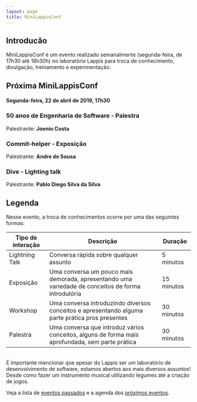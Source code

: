 ```yaml
---
layout: page
title: MiniLappisConf
---
```


## Introducão

MiniLappisConf é um evento realizado semanalmente (segunda-feira, de 17h30 até
18h30h) no laboratório Lappis para troca de conhecimento, divulgação,
treinamento e experimentação.

## Próxima MiniLappisConf

#### Segunda-feira, 22 de abril de 2019, 17h30

### 50 anos de Engenharia de Software - Palestra
Palestrante: **Joenio Costa**

### Commit-helper - Exposição
Palestrante: **Andre de Sousa**

### Dive - Lighting talk
Palestrante: **Pablo Diego Silva da Silva**


## Legenda

Nesse evento, a troca de conhecimentos ocorre por uma das seguintes formas:

| Tipo de interação | Descrição | Duração |
| ----------------- | --------- | ------- |
| Lightning Talk    | Conversa rápida sobre qualquer assunto | 5 minutos |
| Exposição         | Uma conversa um pouco mais demorada, apresentando uma variedade de conceitos de forma introdutória | 15 minutos |
| Workshop          | Uma conversa introduzindo diversos conceitos e apresentando alguma parte prática pros presentes | 30 minutos |
| Palestra          | Uma conversa que introduz vários conceitos, alguns de forma mais aprofundada, sem parte prática | 30 minutos |

<br/>
É importante mencionar que apesar do Lappis ser um laboratório de
desenvolvimento de software, estamos abertos aos mais diversos assuntos! Desde
como fazer um instrumento musical utilizando legumes até a criação de jogos.

Veja a lista de <a href="passados">eventos passados</a> e
a agenda dos <a href="agenda">próximos eventos</a>.



